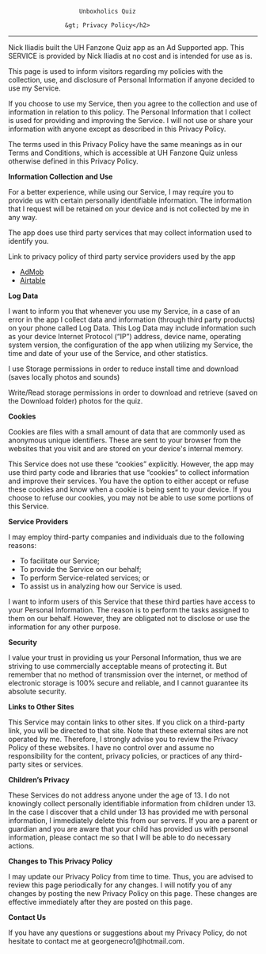 

					
						Unboxholics Quiz
					
					&gt; Privacy Policy</h2>
<hr>
<div id="content"><p>                     Nick Iliadis built the UH Fanzone Quiz&nbsp;app as                     an Ad Supported app. This SERVICE is provided by                     Nick Iliadis at no cost and is intended for                     use as is.                   </p> <p>                     This page is used to inform visitors regarding                     my policies with the collection, use, and                     disclosure of Personal Information if anyone decided to use                     my Service.                   </p> <p>                     If you choose to use my Service, then you agree                     to the collection and use of information in relation to this                     policy. The Personal Information that I collect is                     used for providing and improving the Service.                     I will not use or share your                     information with anyone except as described in this Privacy                     Policy.                   </p> <p>                     The terms used in this Privacy Policy have the same meanings                     as in our Terms and Conditions, which is accessible at                     UH Fanzone Quiz unless otherwise defined in this Privacy                     Policy.                   </p> <p><strong>Information Collection and Use</strong></p> <p>                     For a better experience, while using our Service,                     I may require you to provide us with certain                     personally identifiable information. The                     information that I request will be                     retained on your device and is not collected by me in any way.                   </p> <p>                     The app does use third party services that may collect                     information used to identify you.                   </p> <div><p>                       Link to privacy policy of third party service providers                       used by the app                     </p> <ul><li><a href="https://support.google.com/admob/answer/6128543?hl=en" rel="nofollow" target="_blank">AdMob</a></li><li><a href="https://airtable.com/privacy" rel="nofollow" target="_blank">Airtable</a></li></ul></div> <p><strong>Log Data</strong></p> <p>                     I want to inform you that whenever                     you use my Service, in a case of an error in the                     app I collect data and information (through third                     party products) on your phone called Log Data. This Log Data                     may include information such as your device Internet                     Protocol (“IP”) address, device name, operating system                     version, the configuration of the app when utilizing                     my Service, the time and date of your use of the                     Service, and other statistics.                   </p><p>I use Storage permissions in order to reduce install time and download (saves locally photos and sounds)</p><p>Write/Read storage permissions in order to download and retrieve (saved on the Download folder) photos for the quiz.</p> <p><strong>Cookies</strong></p> <p>                     Cookies are files with a small amount of data that are                     commonly used as anonymous unique identifiers. These are                     sent to your browser from the websites that you visit and                     are stored on your device's internal memory.                   </p> <p>                     This Service does not use these “cookies” explicitly.                     However, the app may use third party code and libraries that                     use “cookies” to collect information and improve their                     services. You have the option to either accept or refuse                     these cookies and know when a cookie is being sent to your                     device. If you choose to refuse our cookies, you may not be                     able to use some portions of this Service.                   </p> <p><strong>Service Providers</strong></p> <p>                     I may employ third-party companies                     and individuals due to the following reasons:                   </p> <ul><li>To facilitate our Service;</li> <li>To provide the Service on our behalf;</li> <li>To perform Service-related services; or</li> <li>To assist us in analyzing how our Service is used.</li></ul> <p>                     I want to inform users of this                     Service that these third parties have access to your                     Personal Information. The reason is to perform the tasks                     assigned to them on our behalf. However, they are obligated                     not to disclose or use the information for any other                     purpose.                   </p> <p><strong>Security</strong></p> <p>                     I value your trust in providing us                     your Personal Information, thus we are striving to use                     commercially acceptable means of protecting it. But remember                     that no method of transmission over the internet, or method                     of electronic storage is 100% secure and reliable, and                     I cannot guarantee its absolute security.                   </p> <p><strong>Links to Other Sites</strong></p> <p>                     This Service may contain links to other sites. If you click                     on a third-party link, you will be directed to that site.                     Note that these external sites are not operated by                     me. Therefore, I strongly advise you to                     review the Privacy Policy of these websites.                     I have no control over and assume no                     responsibility for the content, privacy policies, or                     practices of any third-party sites or services.                   </p> <p><strong>Children’s Privacy</strong></p> <p>                     These Services do not address anyone under the age of 13.                     I do not knowingly collect personally                     identifiable information from children under 13. In the case                     I discover that a child under 13 has provided                     me with personal information,                     I immediately delete this from our servers. If you                     are a parent or guardian and you are aware that your child                     has provided us with personal information, please contact                     me so that I will be able to do                     necessary actions.                   </p> <p><strong>Changes to This Privacy Policy</strong></p> <p>                     I may update our Privacy Policy from                     time to time. Thus, you are advised to review this page                     periodically for any changes. I will                     notify you of any changes by posting the new Privacy Policy                     on this page. These changes are effective immediately after                     they are posted on this page.                   </p> <p><strong>Contact Us</strong></p> <p>                     If you have any questions or suggestions about                     my Privacy Policy, do not hesitate to contact                     me at georgenecro1@hotmail.com.</p></div>
</div>
</div>
